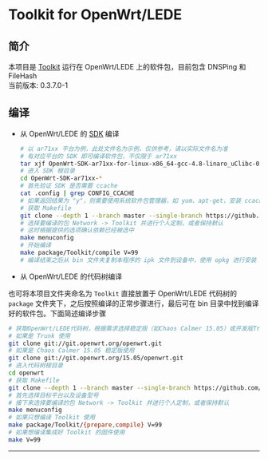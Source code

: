 Toolkit for OpenWrt/LEDE
===

简介
---

 本项目是 [Toolkit][1] 运行在 OpenWrt/LEDE 上的软件包，目前包含 DNSPing 和 FileHash  
 当前版本: 0.3.7.0-1  

编译
---

 - 从 OpenWrt/LEDE 的 [SDK][S] 编译

   ```bash
   # 以 ar71xx 平台为例，此处文件名为示例，仅供参考，请以实际文件名为准
   # 有对应平台的 SDK 即可编译软件包，不仅限于 ar71xx
   tar xjf OpenWrt-SDK-ar71xx-for-linux-x86_64-gcc-4.8-linaro_uClibc-0.9.33.2.tar.bz2
   # 进入 SDK 根目录
   cd OpenWrt-SDK-ar71xx-*
   # 首先验证 SDK 是否需要 ccache
   cat .config | grep CONFIG_CCACHE
   # 如果返回结果为 "y"，则需要使用系统软件包管理器，如 yum、apt-get，安装 ccache
   # 获取 Makefile
   git clone --depth 1 --branch master --single-branch https://github.com/wongsyrone/openwrt-Toolkit.git package/Toolkit
   # 选择要编译的包 Network -> Toolkit 并进行个人定制，或者保持默认
   # 这时根据提供的选项确认依赖已经被选中
   make menuconfig
   # 开始编译
   make package/Toolkit/compile V=99
   # 编译结束之后从 bin 文件夹复制本程序的 ipk 文件到设备中，使用 opkg 进行安装
   ```

 - 从 OpenWrt/LEDE 的代码树编译

 也可将本项目文件夹命名为 `Toolkit` 直接放置于 OpenWrt/LEDE 代码树的 `package` 文件夹下，之后按照编译的正常步骤进行，最后可在 bin 目录中找到编译好的软件包。下面简述编译步骤

   ```bash
   # 获取OpenWrt/LEDE代码树，根据需求选择稳定版（如Chaos Calmer 15.05）或开发版Trunk
   # 如果是 Trunk 使用
   git clone git://git.openwrt.org/openwrt.git
   # 如果是 Chaos Calmer 15.05 稳定版使用
   git clone git://git.openwrt.org/15.05/openwrt.git
   # 进入代码树根目录
   cd openwrt
   # 获取 Makefile
   git clone --depth 1 --branch master --single-branch https://github.com/wongsyrone/openwrt-Toolkit.git package/Toolkit
   # 首先选择目标平台以及设备型号
   # 接下来选择要编译的包 Network -> Toolkit 并进行个人定制，或者保持默认
   make menuconfig
   # 如果只想编译 Toolkit 使用
   make package/Toolkit/{prepare,compile} V=99
   # 如果想编译集成好 Toolkit 的固件使用
   make V=99
   ```

----------

  [1]: https://github.com/chengr28/Toolkit
  [2]: https://github.com/chengr28/Toolkit/tree/master/Documents
  [S]: http://wiki.openwrt.org/doc/howto/obtain.firmware.sdk
